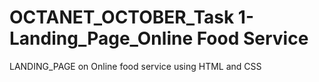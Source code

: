 # OCTANET_OCTOBER_Task 1-Landing_Page_Online Food Service
LANDING_PAGE on Online food service using HTML and CSS
